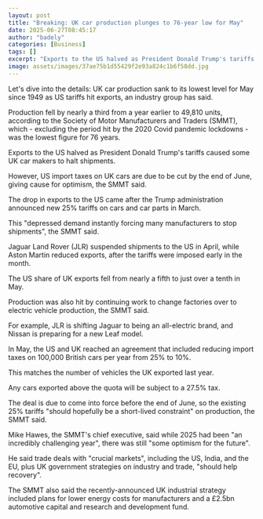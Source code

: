 ```yaml
---
layout: post
title: "Breaking: UK car production plunges to 76-year low for May"
date: 2025-06-27T08:45:17
author: "badely"
categories: [Business]
tags: []
excerpt: "Exports to the US halved as President Donald Trump's tariffs caused some UK car makers to halt shipments."
image: assets/images/37ae75b1d55429f2e93a824c1b6f58dd.jpg
---
```


Let's dive into the details: UK car production sank to its lowest level for May since 1949 as US tariffs hit exports, an industry group has said.

Production fell by nearly a third from a year earlier to 49,810 units, according to the Society of Motor Manufacturers and Traders (SMMT), which - excluding the period hit by the 2020 Covid pandemic lockdowns - was the lowest figure for 76 years.

Exports to the US halved as President Donald Trump's tariffs caused some UK car makers to halt shipments.

However, US import taxes on UK cars are due to be cut by the end of June, giving cause for optimism, the SMMT said.

The drop in exports to the US came after the Trump administration announced new 25% tariffs on cars and car parts in March.

This "depressed demand instantly forcing many manufacturers to stop shipments", the SMMT said.

Jaguar Land Rover (JLR) suspended shipments to the US in April, while Aston Martin reduced exports, after the tariffs were imposed early in the month.

The US share of UK exports fell from nearly a fifth to just over a tenth in May.

Production was also hit by continuing work to change factories over to electric vehicle production, the SMMT said.

For example, JLR is shifting Jaguar to being an all-electric brand, and Nissan is preparing for a new Leaf model.

In May, the US and UK reached an agreement that included reducing import taxes on 100,000 British cars per year from 25% to 10%.

This matches the number of vehicles the UK exported last year.

Any cars exported above the quota will be subject to a 27.5% tax.

The deal is due to come into force before the end of June, so the existing 25% tariffs "should hopefully be a short-lived constraint" on production, the SMMT said.

Mike Hawes, the SMMT's chief executive, said while 2025 had been "an incredibly challenging year", there was still "some optimism for the future".

He said trade deals with "crucial markets", including the US, India, and the EU, plus UK government strategies on industry and trade, "should help recovery".

The SMMT also said the recently-announced UK industrial strategy included plans for lower energy costs for manufacturers and a £2.5bn automotive capital and research and development fund. 

